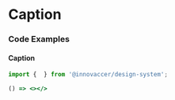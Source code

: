 # Caption



### Code Examples

#### Caption

```jsx
import {  } from '@innovaccer/design-system';

() => <></>
```